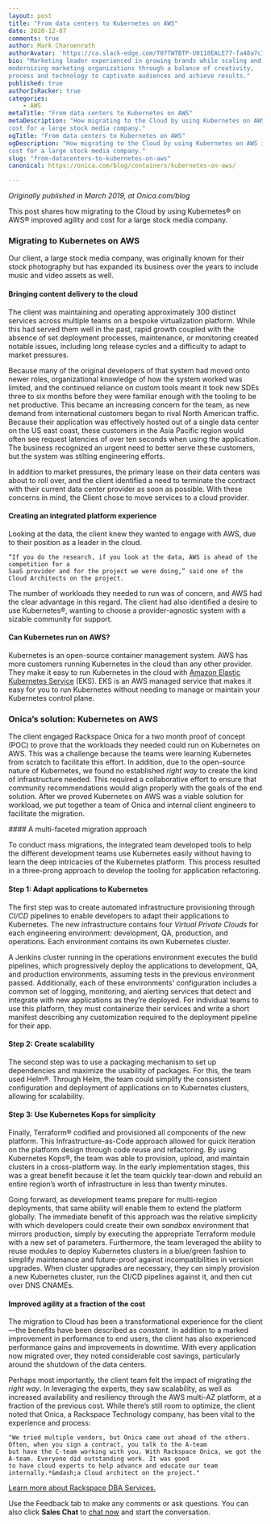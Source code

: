 ```yaml
---
layout: post
title: "From data centers to Kubernetes on AWS"
date: 2020-12-07
comments: true
author: Mark Charoenrath 
authorAvatar: 'https://ca.slack-edge.com/T07TWTBTP-U0118EALE77-fa48a7c11b02-72'
bio: "Marketing leader experienced in growing brands while scaling and 
modernizing marketing organizations through a balance of creativity, 
process and technology to captivate audiences and achieve results."
published: true
authorIsRacker: true
categories:
    - AWS
metaTitle: "From data centers to Kubernetes on AWS"
metaDescription: "How migrating to the Cloud by using Kubernetes on AWS improved agility and 
cost for a large stock media company."
ogTitle: "From data centers to Kubernetes on AWS"
ogDescription: "How migrating to the Cloud by using Kubernetes on AWS improved agility and 
cost for a large stock media company."
slug: "from-datacenters-to-kubernetes-on-aws"
canonical: https://onica.com/blog/containers/kubernetes-on-aws/

---
```


*Originally published in March 2019, at Onica.com/blog*

This post shares how migrating to the Cloud by using Kubernetes&reg; on AWS&reg; improved agility and
cost for a large stock media company.

<!--more-->

### Migrating to Kubernetes on AWS

Our client, a large stock media company, was originally known for their stock photography
but has expanded its business over the years to include music and video assets as well.

#### Bringing content delivery to the cloud

The client was maintaining and operating approximately 300 distinct services across multiple teams
on a bespoke virtualization platform. While this had served them well in the past, rapid growth coupled
with the absence of set deployment processes, maintenance, or monitoring created notable issues, including
long release cycles and a difficulty to adapt to market pressures.

Because many of the original developers of that system had moved onto newer roles, organizational knowledge
of how the system worked was limited, and the continued reliance on custom tools meant it took new SDEs
three to six months before they were familiar enough with the tooling to be net productive. This became
an increasing concern for the team, as new demand from international customers began to rival
North American traffic. Because their application was effectively hosted out of a single data center on the
US east coast, these customers in the Asia Pacific region would often see request latencies of over
ten seconds when using the application. The business recognized an urgent need to better serve these customers,
but the system was stilting engineering efforts.

In addition to market pressures, the primary lease on their data centers was about to roll over, and
the client identified a need to terminate the contract with their current data center provider
as soon as possible. With these concerns in mind, the Client chose to move services to a cloud provider.

#### Creating an integrated platform experience

Looking at the data, the client knew they wanted to engage with AWS, due to their position as a leader in the cloud.

    “If you do the research, if you look at the data, AWS is ahead of the competition for a
    SaaS provider and for the project we were doing,” said one of the Cloud Architects on the project.

The number of workloads they needed to run was of concern, and AWS had the clear advantage in this regard.
The client had also identified a desire to use Kubernetes&reg;, wanting to choose a provider-agnostic system with a
sizable community for support.

#### Can Kubernetes run on AWS?

Kubernetes is an open-source container management system. AWS has more customers running Kubernetes
in the cloud than any other provider. They make it easy to run Kubernetes in the cloud with
[Amazon Elastic Kubernetes Service](https://onica.com/videos/amazon-ecs-vs-eks/) (EKS). EKS is an
AWS managed service that makes it easy for you to run Kubernetes without needing to manage or maintain
your Kubernetes control plane.

### Onica’s solution: Kubernetes on AWS

The client engaged Rackspace Onica for a two month proof of concept (POC) to prove that the workloads they needed
could run on Kubernetes on AWS. This was a challenge because the teams were learning Kubernetes from scratch to
facilitate this effort. In addition, due to the open-source nature of Kubernetes, we found no established
*right way* to create the kind of infrastructure needed. This required a collaborative effort to
ensure that community recommendations would align properly with the goals of the end solution. After we proved Kubernetes
on AWS was a viable solution for workload, we put together a team of Onica and internal client
engineers to facilitate the migration.

#### A multi-faceted migration approach

To conduct mass migrations, the integrated team developed tools to help the different development teams
use Kubernetes easily without having to learn the deep intricacies of the Kubernetes platform. This process resulted
in a three-prong approach to develop the tooling for application refactoring.

#### Step 1: Adapt applications to Kubernetes

The first step was to create automated infrastructure provisioning through *CI/CD* pipelines to enable
developers to adapt their applications to Kubernetes. The new infrastructure contains four *Virtual Private Clouds*
for each engineering environment: development, QA, production, and operations. Each environment contains its own
Kubernetes cluster.

A Jenkins cluster running in the operations environment executes the build pipelines, which
progressively deploy the applications to development, QA, and production environments, assuming tests in
the previous environment passed. Additionally, each of these environments' configuration includes a common set of
logging, monitoring, and alerting services that detect and integrate with new applications as they’re deployed.
For individual teams to use this platform, they must containerize their services and write a short manifest
describing any customization required to the deployment pipeline for their app.

#### Step 2: Create scalability

The second step was to use a packaging mechanism to set up dependencies and maximize the usability of packages.
For this, the team used Helm&reg;. Through Helm, the team could simplify the consistent configuration and
deployment of applications on to Kubernetes clusters, allowing for scalability.

#### Step 3: Use Kubernetes Kops for simplicity

Finally, Terraform&reg; codified and provisioned all components of the new platform. This Infrastructure-as-Code
approach allowed for quick iteration on the platform design through code reuse and refactoring. By using
Kubernetes Kops&reg;, the team was able to provision, upload, and maintain clusters in a cross-platform way. In the early
implementation stages, this was a great benefit because it let the team quickly tear-down and rebuild an
entire region’s worth of infrastructure in less than twenty minutes.

Going forward, as development teams prepare for multi-region deployments, that same ability will enable them
to extend the platform globally. The immediate benefit of this approach was the relative simplicity with which
developers could create their own *sandbox* environment that mirrors production, simply by executing the appropriate
Terraform module with a new set of parameters. Furthermore, the team leveraged the ability to reuse modules
to deploy Kubernetes clusters in a blue/green fashion to simplify maintenance and future-proof against
incompatibilities in version upgrades. When cluster upgrades are necessary, they can simply provision a new
Kubernetes cluster, run the CI/CD pipelines against it, and then cut over DNS CNAMEs.

#### Improved agility at a fraction of the cost

The migration to Cloud has been a transformational experience for the client&mdash;the benefits have been described
as *constant.* In addition to a marked improvement in performance to end users, the client has also experienced
performance gains and improvements in downtime. With every application now migrated over, they noted considerable
cost savings, particularly around the shutdown of the data centers.

Perhaps most importantly, the client team felt the impact of migrating *the right way*. In leveraging the experts,
they saw scalability, as well as increased availability and resiliency through the AWS multi-AZ platform, at a fraction
of the previous cost. While there’s still room to optimize, the client noted that Onica, a Rackspace Technology company,
has been vital to the experience and process:

    "We tried multiple vendors, but Onica came out ahead of the others. Often, when you sign a contract, you talk to the A-team 
    but have the C-team working with you. With Rackspace Onica, we got the A-team. Everyone did outstanding work. It was good
    to have cloud experts to help advance and educate our team internally.*&mdash;a Cloud architect on the project."

<a class="cta purple" id="cta" href="https://www.rackspace.com/data/dba-services">Learn more about Rackspace DBA Services.</a>

Use the Feedback tab to make any comments or ask questions. You can also click
**Sales Chat** to [chat now](https://www.rackspace.com/) and start the conversation.
